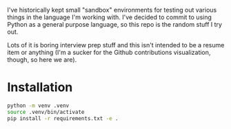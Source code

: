 I've historically kept small "sandbox" environments for testing out various things in the language I'm working with.  I've decided to commit to using Python as a general purpose language, so this repo is the random stuff I try out.

Lots of it is boring interview prep stuff and this isn't intended to be a resume item or anything (I'm a sucker for the Github contributions visualization, though, so here we are).

# Installation
```sh
python -m venv .venv
source .venv/bin/activate
pip install -r requirements.txt -e .
```